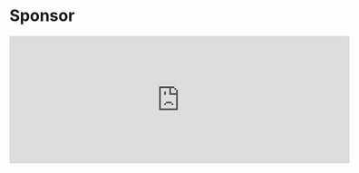 # Sponsor

<iframe
  src="https://github.com/sponsors/arxlang/card"
  title="Sponsor ArxLang"
  height="225"
  width="600"
  style="border: 0;"
></iframe>
